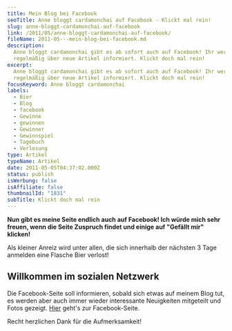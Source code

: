 ```yaml
---
title: Mein Blog bei Facebook
seoTitle: Anne bloggt cardamonchai auf Facebook - Klickt mal rein!
slug: anne-bloggt-cardamonchai-auf-facebook
link: /2011/05/anne-bloggt-cardamonchai-auf-facebook/
fileName: 2011-05---mein-blog-bei-facebook.md
description:
  Anne bloggt cardamonchai gibt es ab sofort auch auf Facebook! Ihr werdet dort
  regelmäßig über neue Artikel informiert. Klickt doch mal rein!
excerpt:
  Anne bloggt cardamonchai gibt es ab sofort auch auf Facebook! Ihr werdet dort
  regelmäßig über neue Artikel informiert. Klickt doch mal rein!
focusKeyword: Anne bloggt cardamonchai
labels:
  - Bier
  - Blog
  - facebook
  - Gewinne
  - gewinnen
  - Gewinner
  - Gewinnspiel
  - Tagebuch
  - Verlosung
type: Artikel
typeName: Artikel
date: 2011-05-05T04:37:02.000Z
status: publish
isWerbung: false
isAffiliate: false
thumbnailId: "1831"
subTitle: Klickt doch mal rein
---
```


<strong>Nun gibt es meine Seite endlich auch auf Facebook! Ich würde mich sehr
freuen, wenn die Seite Zuspruch findet und einige auf "Gefällt mir" klicken!
</strong>

Als kleiner Anreiz wird unter allen, die sich innerhalb der nächsten 3 Tage
anmelden eine Flasche Bier verlost!

## Willkommen im sozialen Netzwerk

Die Facebook-Seite soll informieren, sobald sich etwas auf meinem Blog tut, es
werden aber auch immer wieder interessante Neuigkeiten mitgeteilt und Fotos
gezeigt.
<a title="Facebook" href="www.facebook.com/cardamonchai" target="_blank" rel="noopener">Hier</a>
geht's zur Facebook-Seite.

Recht herzlichen Dank für die Aufmerksamkeit!

&nbsp;
